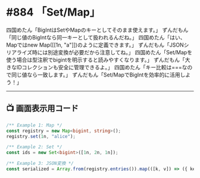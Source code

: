# #884 「Set/Map」

四国めたん「BigIntはSetやMapのキーとしてそのまま使えます。」
ずんだもん「同じ値のBigIntなら同一キーとして扱われるんだね。」
四国めたん「はい、Mapではnew Map([[1n, "a"]])のように定義できます。」
ずんだもん「JSONシリアライズ時には別途変換が必要だから注意してね。」
四国めたん「Set/Mapを使う場合は型注釈でbigintを明示すると読みやすくなります。」
ずんだもん「大きなIDコレクションも安全に管理できるよ。」
四国めたん「キー比較は===なので同じ値なら一致します。」
ずんだもん「Set/MapでBigIntを効率的に活用しよう！」

---

## 📺 画面表示用コード

```typescript
/** Example 1: Map */
const registry = new Map<bigint, string>();
registry.set(1n, "alice");

/** Example 2: Set */
const ids = new Set<bigint>([1n, 2n, 1n]);

/** Example 3: JSON変換 */
const serialized = Array.from(registry.entries()).map(([k, v]) => ({ key: k.toString(), value: v }));
```
